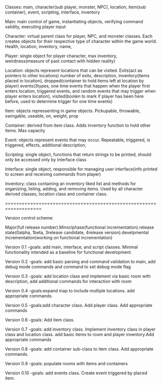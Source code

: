 Classes: main, character(sub player, monster, NPC), location, item(sub container), event, scripting, interface, inventory

Main: main control of game, instantiating objects, verifying command validity, executing player input

Character: virtual parent class for player, NPC, and monster classes. Each creates objects for their respective type of character within the game world. Health, location, inventory, name,

Player: single object for player character, max inventory, weirdness(measure of past contact with hidden reality)

Location: objects represent locations that can be visited. Exits(act as pointers to other locations) number of exits, description, inventory(items placed in location), dropped(container to hold items left at location by player) events(3types, one time events that happen when the player first enters location, triggered events, and random events that may trigger when player enters location), visited(boolen to mark if player has been here before, used to determine trigger for one time events)

Item: objects repressenting in game objects. Pickupable, throwable, swingable, useable, on, weight, prop

Container: derived from item class. Adds inventory function to hold other items. Max capacity

Event: objects represent events that may occur. Repeatable, triggered, is triggered, effects, additional description,

Scripting: single object, functions that return strings to be printed, should only be accessed only by interface class

Interface: single object, responsible for managing user interface(info printed to screen and receiving commands from player)

Inventory: class containing an inventory liked list and methods for organizing, listing, adding, and removing items. Used by all character derived classes, location class and container class.

===================================================================

Version control scheme:

Major(full release number).Minor/phase(functional incrementation).release state(0alpha, 1beta, 3release candidate, 4release version).develpmental incrementation(working on functional incrementation)

Version 0.1
-goals: add main, interface, and script classes. Minimal functionality intended as a baseline for functional development.

Version 0.2
-goals: add basic parsing and command validation to main, add debug mode commands and command to set debug mode flag

Version 0.3
-goals: add location class and implement via basic room with description, add additional commands for interaction with room

Version 0.4
-goals:expand map to include mutliple locations.  add appropriate commands. 

Version 0.5
-goals:add character class. Add player class. Add appropriate commands 

Version 0.6
-goals: Add item class.

Version 0.7
-goals: add inventory class. Implement inventory class in player class and location class. add basic items to room and player inventory.Add appropriate commands

Version 0.8
-goals: add container sub-class to item class.  Add appropriate commands.

Version 0.9
-goals: populate rooms with items and containers

Version 0.10
-goals: add events class. Create event triggered by placed item.
